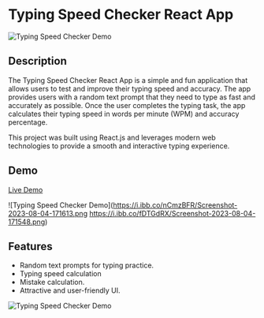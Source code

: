 # Typing Speed Checker React App

![Typing Speed Checker Demo](https://i.ibb.co/fDTGdRX/Screenshot-2023-08-04-171548.png)

## Description

The Typing Speed Checker React App is a simple and fun application that allows users to test and improve their typing speed and accuracy. The app provides users with a random text prompt that they need to type as fast and accurately as possible. Once the user completes the typing task, the app calculates their typing speed in words per minute (WPM) and accuracy percentage.

This project was built using React.js and leverages modern web technologies to provide a smooth and interactive typing experience.

## Demo

[Live Demo](https://typingtest12.netlify.app/)


![Typing Speed Checker Demo](https://i.ibb.co/nCmzBFR/Screenshot-2023-08-04-171613.png
https://i.ibb.co/fDTGdRX/Screenshot-2023-08-04-171548.png)

## Features

- Random text prompts for typing practice.
- Typing speed calculation 
- Mistake calculation.
- Attractive and user-friendly UI.


![Typing Speed Checker Demo](https://i.ibb.co/t8xQypC/carbon.png)

